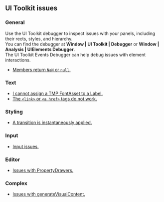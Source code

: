 ## UI Toolkit issues
### General
Use the UI Toolkit debugger to inspect issues with your panels, including their rects, styles, and hierarchy.  
You can find the debugger at **Window | UI Toolkit | Debugger** or **Window | Analysis | UIElements Debugger**.  
The UI Toolkit Events Debugger can help debug issues with element interactions.

- [Members return `NaN` or `null`.](UI%20Toolkit/Resolved%20Style.md)

### Text
- [I cannot assign a TMP FontAsset to a Label.](UI%20Toolkit/Font%20Asset.md)
- [The `<link>` or `<a href>` tags do not work.](UI%20Toolkit/Links.md)

### Styling
- [A transition is instantaneously applied.](UI%20Toolkit/Styles/Transitions.md)

### Input
- [Input issues.](UI%20Toolkit/Input%20Issues.md)

### Editor
- [Issues with PropertyDrawers.](../Programming/Editor%20Extensions/Property%20Drawers/UI%20Toolkit%20PropertyDrawer.md)

### Complex
- [Issues with generateVisualContent.](UI%20Toolkit/generateVisualContent.md)


